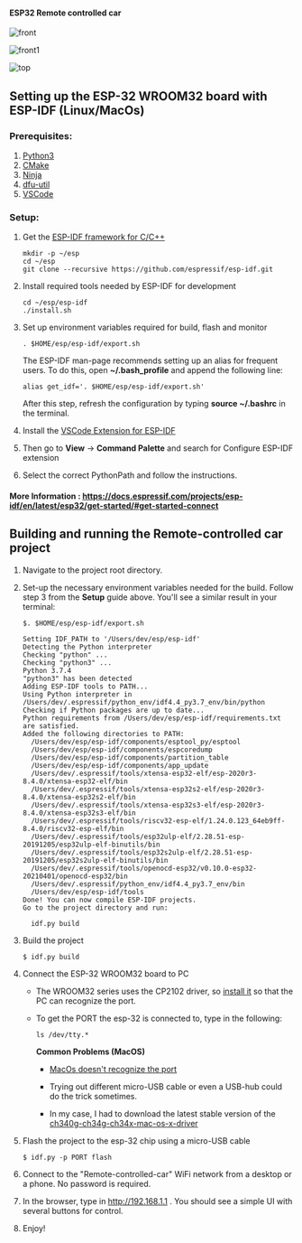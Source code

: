 #### ESP32 Remote controlled car

![front](./pictures/front1.jpg)

![front1](./pictures/front2.jpg)

![top](./pictures/top.jpg)


## Setting up the ESP-32 WROOM32 board with ESP-IDF (Linux/MacOs)

  

### Prerequisites:

1) [Python3](https://www.python.org/downloads/)
2) [CMake](https://cmake.org/)
3) [Ninja](https://ninja-build.org/)
4) [dfu-util](http://dfu-util.sourceforge.net/)
5) [VSCode](https://code.visualstudio.com/download)

### Setup:

1) Get the [ESP-IDF framework for C/C++](https://github.com/espressif/esp-idf)
	```
	mkdir -p ~/esp
	cd ~/esp
	git clone --recursive https://github.com/espressif/esp-idf.git
	```
2) Install required tools needed by ESP-IDF for development
	```
	cd ~/esp/esp-idf
	./install.sh
	```
3) Set up environment variables required for build, flash and monitor
	```
	. $HOME/esp/esp-idf/export.sh
	```
	The ESP-IDF man-page recommends setting up an alias for frequent users. To do this, open __~/.bash_profile__ and append the following line: 
	```
	alias get_idf='. $HOME/esp/esp-idf/export.sh'
	```	  
	After this step, refresh the configuration by typing __source ~/.bashrc__ in the terminal.

4) Install the [VSCode Extension for ESP-IDF](https://marketplace.visualstudio.com/items?itemName=espressif.esp-idf-extension)

5) Then go to __View__ -> __Command Palette__ and search for Configure ESP-IDF extension

6) Select the correct PythonPath and follow the instructions.

#### More Information : https://docs.espressif.com/projects/esp-idf/en/latest/esp32/get-started/#get-started-connect
  
  ## Building and running the Remote-controlled car project

1) Navigate to the project root directory.

2) Set-up the necessary environment variables needed for the build. Follow step 3 from the __Setup__ guide above. You'll see a similar result in your terminal:

	```
	$. $HOME/esp/esp-idf/export.sh
	
	Setting IDF_PATH to '/Users/dev/esp/esp-idf'
	Detecting the Python interpreter
	Checking "python" ...
	Checking "python3" ...
	Python 3.7.4
	"python3" has been detected
	Adding ESP-IDF tools to PATH...
	Using Python interpreter in /Users/dev/.espressif/python_env/idf4.4_py3.7_env/bin/python
	Checking if Python packages are up to date...
	Python requirements from /Users/dev/esp/esp-idf/requirements.txt are satisfied.
	Added the following directories to PATH:
	  /Users/dev/esp/esp-idf/components/esptool_py/esptool
	  /Users/dev/esp/esp-idf/components/espcoredump
	  /Users/dev/esp/esp-idf/components/partition_table
	  /Users/dev/esp/esp-idf/components/app_update
	  /Users/dev/.espressif/tools/xtensa-esp32-elf/esp-2020r3-8.4.0/xtensa-esp32-elf/bin
	  /Users/dev/.espressif/tools/xtensa-esp32s2-elf/esp-2020r3-8.4.0/xtensa-esp32s2-elf/bin
	  /Users/dev/.espressif/tools/xtensa-esp32s3-elf/esp-2020r3-8.4.0/xtensa-esp32s3-elf/bin
	  /Users/dev/.espressif/tools/riscv32-esp-elf/1.24.0.123_64eb9ff-8.4.0/riscv32-esp-elf/bin
	  /Users/dev/.espressif/tools/esp32ulp-elf/2.28.51-esp-20191205/esp32ulp-elf-binutils/bin
	  /Users/dev/.espressif/tools/esp32s2ulp-elf/2.28.51-esp-20191205/esp32s2ulp-elf-binutils/bin
	  /Users/dev/.espressif/tools/openocd-esp32/v0.10.0-esp32-20210401/openocd-esp32/bin
	  /Users/dev/.espressif/python_env/idf4.4_py3.7_env/bin
	  /Users/dev/esp/esp-idf/tools
	Done! You can now compile ESP-IDF projects.
	Go to the project directory and run:

	  idf.py build
	```

3) Build the project
	```
	$ idf.py build
	```

4) Connect the ESP-32 WROOM32 board to PC

	* The WROOM32 series uses the CP2102 driver, so [install it](https://www.silabs.com/developers/usb-to-uart-bridge-vcp-drivers) so that the PC can recognize the port.
	* To get the PORT the esp-32 is connected to, type in the following:
		```
		ls /dev/tty.*
		```
	
		 __Common Problems (MacOS)__
		 
		* [MacOs doesn't recognize the port](https://github.com/espressif/arduino-esp32/issues/1084)
		
		* Trying out different micro-USB cable or even a USB-hub could do the trick sometimes.
		
		* In my case, I had to download the latest stable version of the [ch340g-ch34g-ch34x-mac-os-x-driver](https://github.com/adrianmihalko/ch340g-ch34g-ch34x-mac-os-x-driver)



5) Flash the project to the esp-32 chip using a micro-USB cable
	```
	$ idf.py -p PORT flash
	```
6) Connect to the "Remote-controlled-car" WiFi network from a desktop or a phone. No password is required.

7) In the browser, type in http://192.168.1.1 . You should see a simple UI with several buttons for control.

8) Enjoy!
